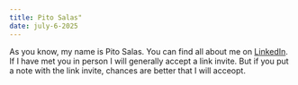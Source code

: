 ```yaml
---
title: Pito Salas"
date: july-6-2025
---
```


As you know, my name is Pito Salas. You can find all about me on [LinkedIn](https://www.linkedin.com/in/pitosalas/). If I have met you in person I will generally accept a link invite. But if you put a note with the link invite, chances are better that I will acceopt.
